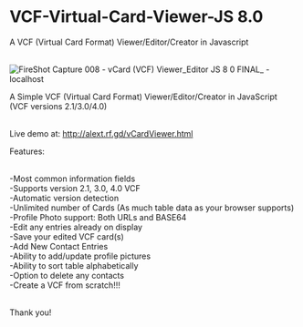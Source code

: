 # VCF-Virtual-Card-Viewer-JS 8.0 
A VCF (Virtual Card Format) Viewer/Editor/Creator in Javascript<br><br>

![FireShot Capture 008 - vCard (VCF) Viewer_Editor JS 8 0 FINAL_ - localhost](https://user-images.githubusercontent.com/16135535/213346298-beae178e-beb0-4682-b80c-298f95acd7ff.png)

A Simple VCF (Virtual Card Format) Viewer/Editor/Creator in JavaScript (VCF versions 2.1/3.0/4.0)<br><br>

Live demo at: http://alext.rf.gd/vCardViewer.html 

Features:<br><br>

-Most common information fields<br>
-Supports version 2.1, 3.0, 4.0 VCF<br>
-Automatic version detection<br>
-Unlimited number of Cards (As much table data as your browser supports)<br>
-Profile Photo support: Both URLs and BASE64<br>
-Edit any entries already on display<br>
-Save your edited VCF card(s)<br>
-Add New Contact Entries<br>
-Ability to add/update profile pictures<br>
-Ability to sort table alphabetically<br>
-Option to delete any contacts<br>
-Create a VCF from scratch!!!<br><br>

Thank you!<br><br>



